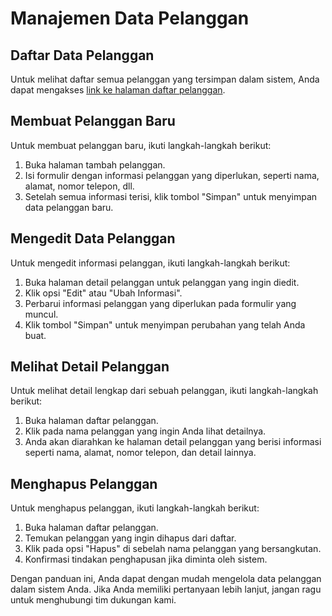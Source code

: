 # Manajemen Data Pelanggan

## Daftar Data Pelanggan

Untuk melihat daftar semua pelanggan yang tersimpan dalam sistem, Anda dapat mengakses [link ke halaman daftar pelanggan](/customer).

## Membuat Pelanggan Baru

Untuk membuat pelanggan baru, ikuti langkah-langkah berikut:

1. Buka halaman tambah pelanggan.
2. Isi formulir dengan informasi pelanggan yang diperlukan, seperti nama, alamat, nomor telepon, dll.
3. Setelah semua informasi terisi, klik tombol "Simpan" untuk menyimpan data pelanggan baru.

## Mengedit Data Pelanggan

Untuk mengedit informasi pelanggan, ikuti langkah-langkah berikut:

1. Buka halaman detail pelanggan untuk pelanggan yang ingin diedit.
2. Klik opsi "Edit" atau "Ubah Informasi".
3. Perbarui informasi pelanggan yang diperlukan pada formulir yang muncul.
4. Klik tombol "Simpan" untuk menyimpan perubahan yang telah Anda buat.

## Melihat Detail Pelanggan

Untuk melihat detail lengkap dari sebuah pelanggan, ikuti langkah-langkah berikut:

1. Buka halaman daftar pelanggan.
2. Klik pada nama pelanggan yang ingin Anda lihat detailnya.
3. Anda akan diarahkan ke halaman detail pelanggan yang berisi informasi seperti nama, alamat, nomor telepon, dan detail lainnya.

## Menghapus Pelanggan

Untuk menghapus pelanggan, ikuti langkah-langkah berikut:

1. Buka halaman daftar pelanggan.
2. Temukan pelanggan yang ingin dihapus dari daftar.
3. Klik pada opsi "Hapus" di sebelah nama pelanggan yang bersangkutan.
4. Konfirmasi tindakan penghapusan jika diminta oleh sistem.

Dengan panduan ini, Anda dapat dengan mudah mengelola data pelanggan dalam sistem Anda. Jika Anda memiliki pertanyaan lebih lanjut, jangan ragu untuk menghubungi tim dukungan kami.
